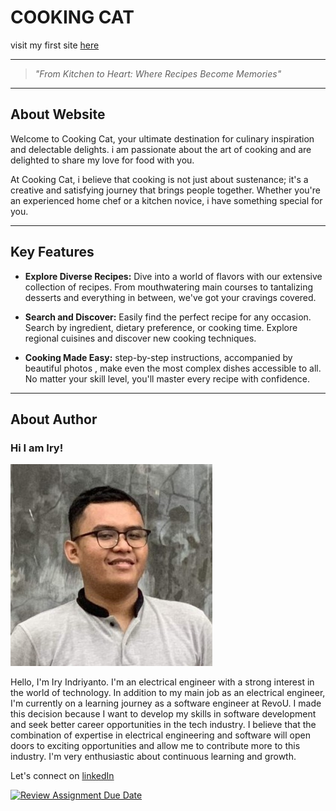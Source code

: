 # COOKING CAT
visit my first site [here](https://revou-fsse-3.github.io/module-1-IryIndriyanto/)

---
>*"From Kitchen to Heart: Where Recipes Become Memories"*
---
## About Website

Welcome to Cooking Cat, your ultimate destination for culinary inspiration and delectable delights. i am passionate about the art of cooking and are delighted to share my love for food with you.

At Cooking Cat, i believe that cooking is not just about sustenance; it's a creative and satisfying journey that brings people together. Whether you're an experienced home chef or a kitchen novice, i have something special for you.

---
## Key Features

- **Explore Diverse Recipes:** Dive into a world of flavors with our extensive collection of recipes. From mouthwatering main courses to tantalizing desserts and everything in between, we've got your cravings covered.

- **Search and Discover:** Easily find the perfect recipe for any occasion. Search by ingredient, dietary preference, or cooking time. Explore regional cuisines and discover new cooking techniques.

- **Cooking Made Easy:** step-by-step instructions, accompanied by beautiful photos , make even the most complex dishes accessible to all. No matter your skill level, you'll master every recipe with confidence.

---
## About Author
### Hi I am Iry!
![IryIndriyanto](assets/author.jpg)

Hello, I'm Iry Indriyanto. I'm an electrical engineer with a strong interest in the world of technology. In addition to my main job as an electrical engineer, I'm currently on a learning journey as a software engineer at RevoU. I made this decision because I want to develop my skills in software development and seek better career opportunities in the tech industry. I believe that the combination of expertise in electrical engineering and software will open doors to exciting opportunities and allow me to contribute more to this industry. I'm very enthusiastic about continuous learning and growth.

Let's connect on [linkedIn](https://www.linkedin.com/in/iry-indriyanto-357167111)

[![Review Assignment Due Date](https://classroom.github.com/assets/deadline-readme-button-24ddc0f5d75046c5622901739e7c5dd533143b0c8e959d652212380cedb1ea36.svg)](https://classroom.github.com/a/DUj7T_Sj)
